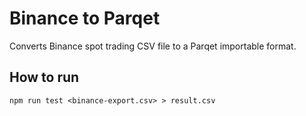 # Binance to Parqet

Converts Binance spot trading CSV file to a Parqet importable format.

## How to run

```
npm run test <binance-export.csv> > result.csv
```
